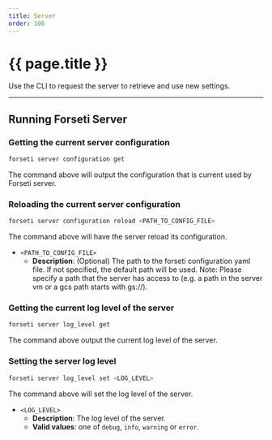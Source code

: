 ```yaml
---
title: Server
order: 106
---
```


# {{ page.title }}

Use the CLI to request the server to retrieve and use new settings.

---

## Running Forseti Server

### Getting the current server configuration

```bash
forseti server configuration get 
```

The command above will output the configuration that is current used by Forseti server.

### Reloading the current server configuration

```bash
forseti server configuration reload <PATH_TO_CONFIG_FILE> 
```

The command above will have the server reload its configuration.

* `<PATH_TO_CONFIG_FILE>` 
  * **Description**: (Optional) The path to the forseti configuration yaml file. If not specified, 
  the default path will be used. Note: Please specify a path that the server has access to (e.g. 
  a path in  the server vm or a gcs path starts with gs://).

### Getting the current log level of the server

```bash
forseti server log_level get
```

The command above output the current log level of the server.

### Setting the server log level

```bash
forseti server log_level set <LOG_LEVEL>
```

The command above will set the log level of the server.

* `<LOG_LEVEL>`
  * **Description**: The log level of the server.
  * **Valid values**: one of `debug`, `info`, `warning` or `error`.
